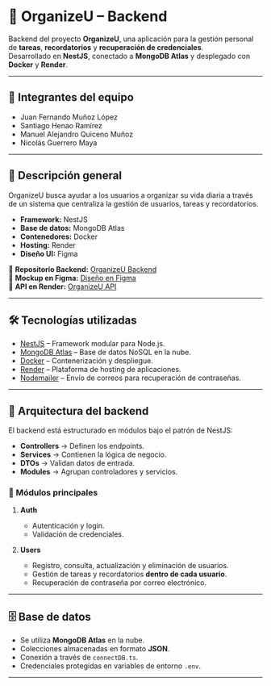 # 📌 OrganizeU – Backend

Backend del proyecto **OrganizeU**, una aplicación para la gestión personal de **tareas**, **recordatorios** y **recuperación de credenciales**.  
Desarrollado en **NestJS**, conectado a **MongoDB Atlas** y desplegado con **Docker** y **Render**.

---

## 👥 Integrantes del equipo
- Juan Fernando Muñoz López  
- Santiago Henao Ramírez  
- Manuel Alejandro Quiceno Muñoz  
- Nicolás Guerrero Maya  

---

## 🎯 Descripción general
OrganizeU busca ayudar a los usuarios a organizar su vida diaria a través de un sistema que centraliza la gestión de usuarios, tareas y recordatorios.  

- **Framework:** NestJS  
- **Base de datos:** MongoDB Atlas  
- **Contenedores:** Docker  
- **Hosting:** Render  
- **Diseño UI:** Figma  

🔗 **Repositorio Backend:** [OrganizeU Backend](https://github.com/juanferm0410/organizeubackend.git)  
🔗 **Mockup en Figma:** [Diseño en Figma](https://www.figma.com/proto/rRfQ1mqW5qB7c7kaUpHhJR/Mockup-OrganizeU?node-id=0-1&t=MW822j4HUdxDxn81-1)  
🔗 **API en Render:** [OrganizeU API](https://organizeu.onrender.com/users/)  

---

## 🛠️ Tecnologías utilizadas
- [NestJS](https://nestjs.com/) – Framework modular para Node.js.  
- [MongoDB Atlas](https://www.mongodb.com/atlas) – Base de datos NoSQL en la nube.  
- [Docker](https://www.docker.com/) – Contenerización y despliegue.  
- [Render](https://render.com/) – Plataforma de hosting de aplicaciones.  
- [Nodemailer](https://nodemailer.com/) – Envío de correos para recuperación de contraseñas.  

---

## 📂 Arquitectura del backend
El backend está estructurado en módulos bajo el patrón de NestJS:

- **Controllers** → Definen los endpoints.  
- **Services** → Contienen la lógica de negocio.  
- **DTOs** → Validan datos de entrada.  
- **Modules** → Agrupan controladores y servicios.  

### 🔑 Módulos principales
1. **Auth**  
   - Autenticación y login.  
   - Validación de credenciales.  

2. **Users**  
   - Registro, consulta, actualización y eliminación de usuarios.  
   - Gestión de tareas y recordatorios **dentro de cada usuario**.  
   - Recuperación de contraseña por correo electrónico.  

---

## 🗄️ Base de datos
- Se utiliza **MongoDB Atlas** en la nube.  
- Colecciones almacenadas en formato **JSON**.  
- Conexión a través de `connectDB.ts`.  
- Credenciales protegidas en variables de entorno `.env`.  

---
